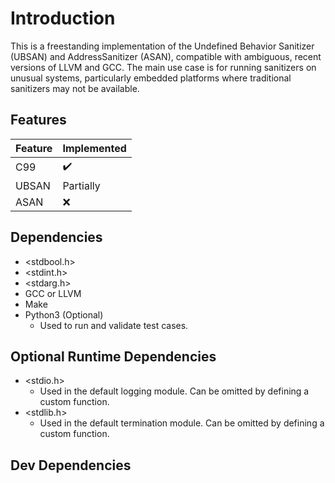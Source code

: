 # Introduction

This is a freestanding implementation of the Undefined Behavior Sanitizer (UBSAN)
and AddressSanitizer (ASAN), compatible with ambiguous, recent versions of LLVM
and GCC. The main use case is for running sanitizers on unusual systems,
particularly embedded platforms where traditional sanitizers may not be
available.

## Features
| Feature             | Implemented        |
|---------------------|--------------------|
| C99                 | :heavy_check_mark: |
| UBSAN               | Partially          |
| ASAN                | :x:                |


## Dependencies
* <stdbool.h>
* <stdint.h>
* <stdarg.h>
* GCC or LLVM
* Make
* Python3 (Optional)
  * Used to run and validate test cases.

## Optional Runtime Dependencies
* <stdio.h>
  * Used in the default logging module. Can be omitted by defining a custom function.
* <stdlib.h>
  * Used in the default termination module. Can be omitted by defining a custom function.

## Dev Dependencies